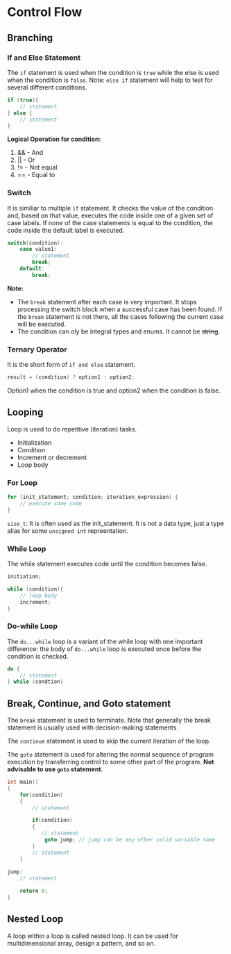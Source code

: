 # Control Flow
## Branching

### If and Else Statement

The `if` statement is used when the condition is `true` while the else is used when the condition is `false`. Note: `else if` statement will help to test for several different conditions.

```c++
if (true){
    // statement
} else {
    // statement
}
```

**Logical Operation for condition:**
1. && - And
2. || - Or
3. != - Not equal
4. == - Equal to

### Switch 

It is similiar to multiple `if` statement. It checks the value of the condition and, based on that value, executes the code inside one of a given set of case labels. If none of the case statements is equal to the condition, the code inside the default label is executed.

```c++
switch(condition):
    case value1:
        // statement
        break;
    default:
        break;
```
**Note:**

* The `break` statement after each case is very important. It stops processing the switch block when a successful case has been found. If the `break` statement is not there, all the cases following the current case will be executed.
* The condition can oly be integral types and enums. It cannot be <strike>string</strike>.

### Ternary Operator

It is the short form of `if and else` statement. 

```c++
result = (condition) ? option1 : option2;
```
Option1 when the condition is true and option2 when the condition is false. 

## Looping

Loop is used to do repetitive (iteration) tasks. 

- Initialization
- Condition
- Increment or decrement
- Loop body

### For Loop

```c++
for (init_statement; condition; iteration_expression) { 
    // execute some code   
}
```
`size_t`: It is often used as the init_statement. It is not a data type, just a type alias for some `unsigned int` repreentation.

### While Loop

The while statement executes code until the condition becomes false.

```c++
initiation;

while (condition){
    // loop body
    increment;
}
```

### Do-while Loop

The `do...while` loop is a variant of the while loop with one important difference: the body of `do...while` loop is executed once before the condition is checked.

```c++
do {
    // statement
} while (condtion)
```

## Break, Continue, and Goto statement

The `break` statement is used to terminate. Note that generally the break statement is usually used with decision-making statements.

The `continue` statement is used to skip the current iteration of the loop.

The `goto` statement is used for altering the normal sequence of program execution by transferring control to some other part of the program. **Not advisable to use `goto` statement**.

```c++
int main()
{
    for(condition)
    {
        // statement

        if(condition)
        {
           // statement
            goto jump; // jump can be any other valid variable name
        } 
        // statement
    }
    
jump:
    // statement

    return 0;
}
```

## Nested Loop

A loop within a loop is called nested loop. It can be used for multidimensional array, design a pattern, and so on.
